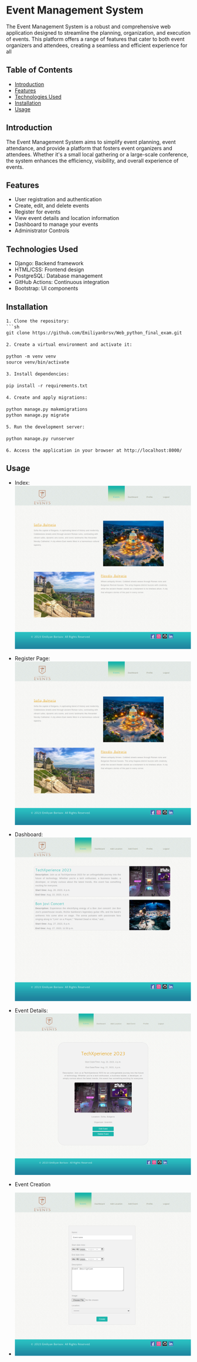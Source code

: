# Event Management System

The Event Management System is a robust and comprehensive web application designed to streamline the planning, organization, and execution of events. This platform offers a range of features that cater to both event organizers and attendees, creating a seamless and efficient experience for all

## Table of Contents

- [Introduction](#introduction)
- [Features](#features)
- [Technologies Used](#technologies-used)
- [Installation](#installation)
- [Usage](#usage)


## Introduction
The Event Management System aims to simplify event planning, event attendance, and provide a platform that fosters event organizers and attendees. Whether it's a small local gathering or a large-scale conference, the system enhances the efficiency, visibility, and overall experience of events.

## Features

- User registration and authentication
- Create, edit, and delete events
- Register for events
- View event details and location information
- Dashboard to manage your events
- Administrator Controls

## Technologies Used

- Django: Backend framework
- HTML/CSS: Frontend design
- PostgreSQL: Database management
- GitHub Actions: Continuous integration
- Bootstrap: UI components

## Installation

	1. Clone the repository:
   	```sh
	git clone https://github.com/Emiliyanbrsv/Web_python_final_exam.git
   
	2. Create a virtual environment and activate it:

	python -m venv venv
	source venv/bin/activate
	
	3. Install dependencies:
	
	pip install -r requirements.txt
	
	4. Create and apply migrations:
	
	python manage.py makemigrations
	python manage.py migrate
	
	5. Run the development server:
	
	python manage.py runserver
	
	6. Access the application in your browser at http://localhost:8000/

## Usage

- Index:
![img.png](example_photos/example_6.png)

- Register Page:
![img.png](example_photos/example_6.png)

- Dashboard:
![img.png](example_photos/example_3.png)

- Event Details:
![img.png](example_photos/example_4.png)

- Event Creation
- ![img.png](example_photos/example_5.png)


